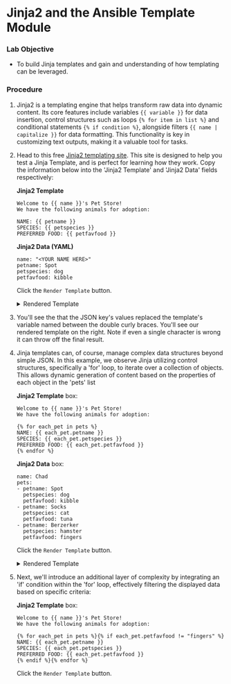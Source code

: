 # Jinja2 and the Ansible Template Module

### Lab Objective

  - To build Jinja templates and gain and understanding of how templating can be leveraged.  

### Procedure

1. Jinja2 is a templating engine that helps transform raw data into dynamic content. Its core features include variables `{{ variable }}` for data insertion, control structures such as loops `{% for item in list %}` and conditional statements `{% if condition %}`, alongside filters `{{ name | capitalize }}` for data formatting. This functionality is key in customizing text outputs, making it a valuable tool for tasks.
  
0. Head to this free [Jinja2 templating site](https://j2live.ttl255.com/). This site is designed to help you test a Jinja Template, and is perfect for learning how they work. Copy the information below into the 'Jinja2 Template' and 'Jinja2 Data' fields respectively:

    **Jinja2 Template**
    ```
    Welcome to {{ name }}'s Pet Store!
    We have the following animals for adoption:
    
    NAME: {{ petname }}
    SPECIES: {{ petspecies }}
    PREFERRED FOOD: {{ petfavfood }}
    ```

    **Jinja2 Data (YAML)**
    ```
    name: "<YOUR NAME HERE>"
    petname: Spot
    petspecies: dog
    petfavfood: kibble
    ```

    Click the `Render Template` button.

    <details><Summary>Rendered Template</Summary>

    ```
    Welcome to Chad's Pet Store!
    We have the following animals for adoption:
  
    NAME: Spot
    SPECIES: dog
    PREFERRED FOOD: kibble
    ```
    
    </details>

0. You'll see the that the JSON key's values replaced the template's variable named between the double curly braces. You'll see our rendered template on the right. Note if even a single character is wrong it can throw off the final result.

0. Jinja templates can, of course, manage complex data structures beyond simple JSON. In this example, we observe Jinja utilizing control structures, specifically a 'for' loop, to iterate over a collection of objects. This allows dynamic generation of content based on the properties of each object in the 'pets' list

    **Jinja2 Template** box:
    ```
    Welcome to {{ name }}'s Pet Store!
    We have the following animals for adoption:
    
    {% for each_pet in pets %}
    NAME: {{ each_pet.petname }}
    SPECIES: {{ each_pet.petspecies }}
    PREFERRED FOOD: {{ each_pet.petfavfood }}
    {% endfor %}
    ```

    **Jinja2 Data** box:
    ```
    name: Chad
    pets:
    - petname: Spot
      petspecies: dog
      petfavfood: kibble
    - petname: Socks
      petspecies: cat
      petfavfood: tuna
    - petname: Berzerker
      petspecies: hamster
      petfavfood: fingers
    ```

    Click the `Render Template` button.

    <details><Summary>Rendered Template</Summary>

    ```
    Welcome to Chad's Pet Store!
    We have the following animals for adoption:
    
    
    NAME: Spot
    SPECIES: dog
    PREFERRED FOOD: kibble
    
    NAME: Socks
    SPECIES: cat
    PREFERRED FOOD: tuna
    
    NAME: Berzerker
    SPECIES: hamster
    PREFERRED FOOD: fingers
    ```
    
    </details>

0. Next, we'll introduce an additional layer of complexity by integrating an 'if' condition within the 'for' loop, effectively filtering the displayed data based on specific criteria:
   
    **Jinja2 Template** box:
    ```
    Welcome to {{ name }}'s Pet Store!
    We have the following animals for adoption:
    
    {% for each_pet in pets %}{% if each_pet.petfavfood != "fingers" %}
    NAME: {{ each_pet.petname }}
    SPECIES: {{ each_pet.petspecies }}
    PREFERRED FOOD: {{ each_pet.petfavfood }}
    {% endif %}{% endfor %}
    ```

    Click the `Render Template` button.
